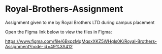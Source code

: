 # Royal-Brothers-Assignment
Assignment given to me by Royal Brothers LTD during campus placement 

Open the Figma link below to view the files in Figma:

https://www.figma.com/file/6BxpzMqMqsxXKZ5WHqIs0K/Royal-Brothers-Assignment?node-id=49%3A412 
